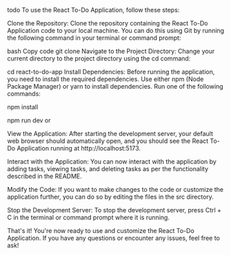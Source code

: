 todo
To use the React To-Do Application, follow these steps:

Clone the Repository: Clone the repository containing the React To-Do Application code to your local machine. You can do this using Git by running the following command in your terminal or command prompt:

bash Copy code git clone Navigate to the Project Directory: Change your current directory to the project directory using the cd command:

cd react-to-do-app Install Dependencies: Before running the application, you need to install the required dependencies. Use either npm (Node Package Manager) or yarn to install dependencies. Run one of the following commands:

npm install

npm run dev or

View the Application: After starting the development server, your default web browser should automatically open, and you should see the React To-Do Application running at http://localhost:5173.

Interact with the Application: You can now interact with the application by adding tasks, viewing tasks, and deleting tasks as per the functionality described in the README.

Modify the Code: If you want to make changes to the code or customize the application further, you can do so by editing the files in the src directory.

Stop the Development Server: To stop the development server, press Ctrl + C in the terminal or command prompt where it is running.

That's it! You're now ready to use and customize the React To-Do Application. If you have any questions or encounter any issues, feel free to ask!
